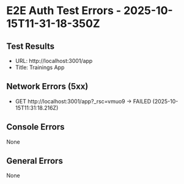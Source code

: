 # E2E Auth Test Errors - 2025-10-15T11-31-18-350Z

## Test Results
- URL: http://localhost:3001/app
- Title: Trainings App

## Network Errors (5xx)
- GET http://localhost:3001/app?_rsc=vmuo9 → FAILED (2025-10-15T11:31:18.216Z)

## Console Errors
None

## General Errors
None
